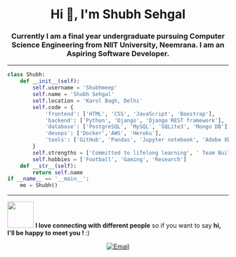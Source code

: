 <h1 align="center">Hi 👋, I'm Shubh Sehgal</h1>
<h3 align="center">Currently I am a final year undergraduate pursuing Computer Science Engineering from NIIT University, Neemrana. I am an Aspiring Software Developer. </h3>


---
```python
class Shubh:
    def __init__(self):
        self.username = 'Shubhmeep'
        self.name = 'Shubh Sehgal'
        self.location = 'Karol Bagh, Delhi'
        self.code = {
            'frontend': ['HTML', 'CSS', 'JavaScript', 'Boostrap'],
            'backend': ['Python', 'Django', 'Django REST framework'],
            'database': ['PostgreSQL', 'MySQL', 'SQLite3', 'Mongo DB'],
            'devops': ['Docker','AWS', 'Heroku'],
            'tools': ['GitHub', 'Pandas', 'Jupyter notebook', 'Adobe XD' ],
        }
        self.strengths = ['Committed to lifelong learning', ' Team Building', 'Reliable and consistent']
        self.hobbies = ['Football', 'Gaming', 'Research']
    def __str__(self):
        return self.name
if __name__ == '__main__':
    me = Shubh()
```

---
<img src="https://media.giphy.com/media/LnQjpWaON8nhr21vNW/giphy.gif" width="60"> <b>I love connecting with different people</b> so if you want to say <b>hi, I'll be happy to meet you !</b> :)

<p align="center">
<a href="mailto:shubh.work2506@gmail.com"><img alt="Email" src="https://img.shields.io/badge/Email-shubh.work2506@gmail.com-blue?style=flat-square&logo=gmail"></a>
</p>
